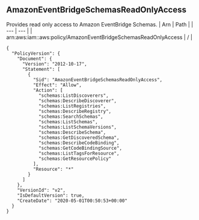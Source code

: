 
## AmazonEventBridgeSchemasReadOnlyAccess
Provides read only access to Amazon EventBridge Schemas.
| Arn | Path |
| --- | --- |
| arn:aws:iam::aws:policy/AmazonEventBridgeSchemasReadOnlyAccess | / |
```
{
  "PolicyVersion": {
    "Document": {
      "Version": "2012-10-17",
      "Statement": [
        {
          "Sid": "AmazonEventBridgeSchemasReadOnlyAccess",
          "Effect": "Allow",
          "Action": [
            "schemas:ListDiscoverers",
            "schemas:DescribeDiscoverer",
            "schemas:ListRegistries",
            "schemas:DescribeRegistry",
            "schemas:SearchSchemas",
            "schemas:ListSchemas",
            "schemas:ListSchemaVersions",
            "schemas:DescribeSchema",
            "schemas:GetDiscoveredSchema",
            "schemas:DescribeCodeBinding",
            "schemas:GetCodeBindingSource",
            "schemas:ListTagsForResource",
            "schemas:GetResourcePolicy"
          ],
          "Resource": "*"
        }
      ]
    },
    "VersionId": "v2",
    "IsDefaultVersion": true,
    "CreateDate": "2020-05-01T00:50:53+00:00"
  }
}
```
